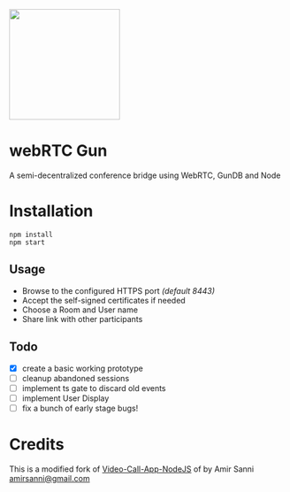 <img src="https://i.imgur.com/XS79fTC.png" width=200>

# webRTC Gun
A semi-decentralized conference bridge using WebRTC, GunDB and Node


# Installation
```
npm install
npm start
```

## Usage
* Browse to the configured HTTPS port _(default 8443)_
* Accept the self-signed certificates if needed
* Choose a Room and User name
* Share link with other participants

## Todo
* [x] create a basic working prototype
* [ ] cleanup abandoned sessions
* [ ] implement ts gate to discard old events
* [ ] implement User Display
* [ ] fix a bunch of early stage bugs!

# Credits
This is a modified fork of [Video-Call-App-NodeJS](https://github.com/amirsanni/Video-Call-App-NodeJS) of by Amir Sanni <amirsanni@gmail.com>
